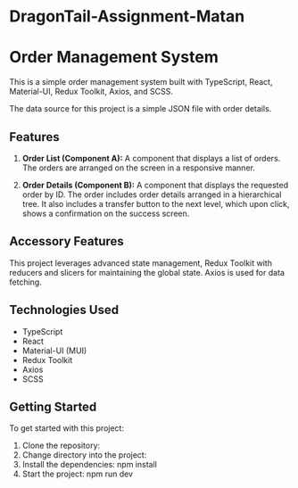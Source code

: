 # DragonTail-Assignment-Matan

# Order Management System

This is a simple order management system built with TypeScript, React, Material-UI, Redux Toolkit, Axios, and SCSS. 

The data source for this project is a simple JSON file with order details.

## Features

1. **Order List (Component A):** A component that displays a list of orders. The orders are arranged on the screen in a responsive manner.

2. **Order Details (Component B):** A component that displays the requested order by ID. The order includes order details arranged in a hierarchical tree. It also includes a transfer button to the next level, which upon click, shows a confirmation on the success screen.

## Accessory Features

This project leverages advanced state management, Redux Toolkit with reducers and slicers for maintaining the global state. Axios is used for data fetching.

## Technologies Used

- TypeScript
- React
- Material-UI (MUI)
- Redux Toolkit
- Axios
- SCSS

## Getting Started

To get started with this project:

1. Clone the repository:
2. Change directory into the project:
3. Install the dependencies: npm install
4. Start the project: npm run dev





